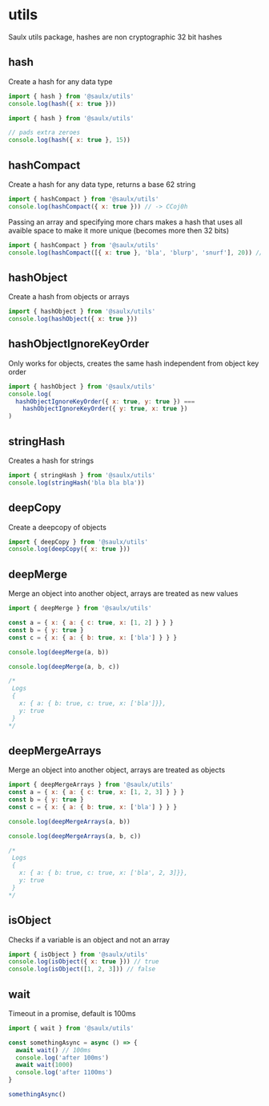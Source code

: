 # utils

Saulx utils package, hashes are non cryptographic 32 bit hashes

## hash

Create a hash for any data type

```javascript
import { hash } from '@saulx/utils'
console.log(hash({ x: true }))
```

```javascript
import { hash } from '@saulx/utils'

// pads extra zeroes
console.log(hash({ x: true }, 15))
```

## hashCompact

Create a hash for any data type, returns a base 62 string

```javascript
import { hashCompact } from '@saulx/utils'
console.log(hashCompact({ x: true })) // -> CCoj0h
```

Passing an array and specifying more chars makes a hash that uses all avaible space to make it more unique (becomes more then 32 bits)

```javascript
import { hashCompact } from '@saulx/utils'
console.log(hashCompact([{ x: true }, 'bla', 'blurp', 'snurf'], 20)) // -> CCoj0hNFgt8MovDmLkmh
```

## hashObject

Create a hash from objects or arrays

```javascript
import { hashObject } from '@saulx/utils'
console.log(hashObject({ x: true }))
```

## hashObjectIgnoreKeyOrder

Only works for objects, creates the same hash independent from object key order

```javascript
import { hashObject } from '@saulx/utils'
console.log(
  hashObjectIgnoreKeyOrder({ x: true, y: true }) ===
    hashObjectIgnoreKeyOrder({ y: true, x: true })
)
```

## stringHash

Creates a hash for strings

```javascript
import { stringHash } from '@saulx/utils'
console.log(stringHash('bla bla bla'))
```

## deepCopy

Create a deepcopy of objects

```javascript
import { deepCopy } from '@saulx/utils'
console.log(deepCopy({ x: true }))
```

## deepMerge

Merge an object into another object, arrays are treated as new values

```javascript
import { deepMerge } from '@saulx/utils'

const a = { x: { a: { c: true, x: [1, 2] } } }
const b = { y: true }
const c = { x: { a: { b: true, x: ['bla'] } } }

console.log(deepMerge(a, b))

console.log(deepMerge(a, b, c))

/*
 Logs
 {
   x: { a: { b: true, c: true, x: ['bla']}},
   y: true
 }
*/
```

## deepMergeArrays

Merge an object into another object, arrays are treated as objects

```javascript
import { deepMergeArrays } from '@saulx/utils'
const a = { x: { a: { c: true, x: [1, 2, 3] } } }
const b = { y: true }
const c = { x: { a: { b: true, x: ['bla'] } } }

console.log(deepMergeArrays(a, b))

console.log(deepMergeArrays(a, b, c))

/*
 Logs
 {
   x: { a: { b: true, c: true, x: ['bla', 2, 3]}},
   y: true
 }
*/
```

## isObject

Checks if a variable is an object and not an array

```javascript
import { isObject } from '@saulx/utils'
console.log(isObject({ x: true })) // true
console.log(isObject([1, 2, 3])) // false
```

## wait

Timeout in a promise, default is 100ms

```javascript
import { wait } from '@saulx/utils'

const somethingAsync = async () => {
  await wait() // 100ms
  console.log('after 100ms')
  await wait(1000)
  console.log('after 1100ms')
}

somethingAsync()
```
